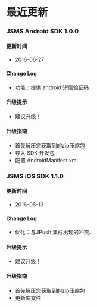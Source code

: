 # 最近更新

### JSMS Android SDK 1.0.0

#### 更新时间

+ 2016-06-27

#### Change Log

+ 功能：提供 android 短信验证码

#### 升级提示

+ 建议升级！

#### 升级指南

+ 首先解压您获取到的zip压缩包
+ 导入 SDK 开发包
+ 配置 AndroidManifest.xml







### JSMS iOS SDK 1.1.0

#### 更新时间

+ 2016-06-13

#### Change Log

+ 优化：与JPush 集成出现的冲突。

#### 升级提示

+ 建议升级！

#### 升级指南

+ 首先解压您获取到的zip压缩包
+ 更新库文件

